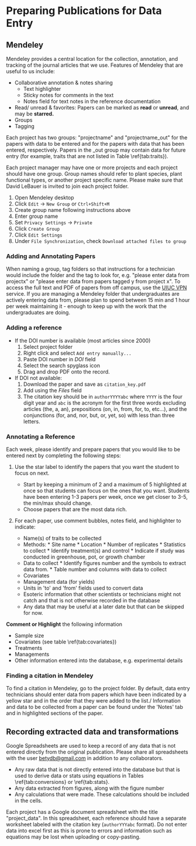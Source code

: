 
# <a id="Section_2.1"></a>  Preparing Publications for Data Entry

## Mendeley

Mendeley provides a central location for the collection, annotation, and tracking of the journal articles that we use. Features of Mendeley that are useful to us include: 

* Collaborative annotation & notes sharing
    * Text highlighter   
    * Sticky notes for comments in the text
    * Notes field for text notes in the reference documentation
* Read/ unread & favorites:
Papers can be marked as **read** or **unread**, and may be **starred.**
* Groups
* Tagging


Each project has two groups: "projectname" and "projectname_out" for the papers with data to be entered and for the papers with data that has been entered, respectively. Papers in the _out group may contain data for future entry (for example, traits that are not listed in Table \ref{tab:traits}). 

Each project manager may have one or more projects and each project should have one group. Group names should refer to plant species, plant functional types, or another project specific name. Please make sure that David LeBauer is invited to join each project folder. 

   1. Open Mendeley desktop
   2. Click `Edit` → `New Group` or `Ctrl+Shift+M`
   3. Create group name following instructions above
   4. Enter group name 
   5. Set `Privacy Settings` → `Private`
   6. Click `Create Group`
   7. Click `Edit Settings`
   8. Under `File Synchronization`, check `Download attached files to group`

### <a id="Section_2.2"></a>  Adding and Annotating Papers  

When naming a group, tag folders so that instructions for a technician would include the folder
and the tag to look for, e.g. "please enter data from projectx" or
"please enter data from papers tagged y from project x".
To access the full text and PDF of papers from off campus, use the [UIUC
VPN](http://www.cites.illinois.edu/vpn/download-install.html) service.
If you are managing a Mendeley folder that undergraduates are actively
entering data from, please plan to spend between 15 min and 1 hour per
week maintaining it - enough to keep up with the work that the
undergraduates are doing.

###  Adding a reference

-   If the DOI number is available (most articles since 2000)
    1.  Select project folder
    2.  Right click and select `Add entry manually...`
    3.  Paste DOI number in *DOI* field
    4.  Select the search spyglass icon
    5.  Drag and drop PDF onto the record.
-   If DOI not available:
    1.  Download the paper and save as `citation_key.pdf`
    2.  Add using the *Files* field
    3.  The citation key should be in `authorYYYYabc` where `YYYY` is
        the four digit year and `abc` is the acronym for the first three
        words excluding articles (the, a, an), prepositions (on, in,
        from, for, to, etc...), and the conjunctions (for, and, nor,
        but, or, yet, so) with less than three letters.

###  Annotating a Reference

Each week, please identify and prepare papers that you would like to be
entered next by completing the following steps:  

1. Use the star label to identify the papers that you want the student
    to focus on next.  
    -   Start by keeping a minimum of 2 and a maximum of 5 highlighted
        at once so that students can focus on the ones that you want.
        Students have been entering 1-3 papers per week, once we get
        closer to 3-5, the min/max should change.  
    -   Choose papers that are the most data rich.  

2. For each paper, use comment bubbles, notes field, and highlighter to indicate:
    -   Name(s) of traits to be collected
    -   Methods:
       * Site name
       * Location
       * Number of replicates
       * Statistics to collect
       * Identify treatment(s) and control
       * Indicate if study was conducted in greenhouse, pot, or growth chamber  
    -   Data to collect
       * Identify figures number and the symbols to extract data from.
       * Table number and columns with data to collect
    -   Covariates
    -   Management data (for yields)
    -   Units in 'to' and 'from' fields used to convert data
    -   Esoteric information that other scientists or technicians might not catch and that is not otherwise recorded in the database
    -   Any data that may be useful at a later date but that can be skipped for now.

**Comment or Highlight** the following information

* Sample size
* Covariates (see table \ref{tab:covariates})
* Treatments
* Managements
* Other information entered into the database, e.g. experimental
    details

###  Finding a citation in Mendeley

To find a citation in Mendeley, go to the project folder. 
By default, data entry technicians should enter data from papers which have been indicated by a yellow star and in the order that they were added to the list./
Information and data to be collected from a paper can be found under the 'Notes' tab and in
highlighted sections of the paper.

<a id="Section 3"></a> 
## Recording extracted data and transformations

Google Spreadsheets are used to keep a record of any data that is not
entered directly from the original publication. Please share all spreadsheets with the user betydb@gmail.com in addition to any collaborators.

* Any raw data that is not directly entered into the database but that
    is used to derive data or stats using equations in Tables \ref{tab:conversions} or \ref{tab:stats}.
* Any data extracted from figures, along with the figure number
* Any calculations that were made. These calculations should be
    included in the cells.

Each project has a Google document spreadsheet with the title "project\_data". 
In this spreadsheet, each reference should have a separate worksheet labeled with the citation key (`authorYYYabc` format). 
Do not enter data into excel first as this is prone to errors and information such as equations may be lost when uploading or copy-pasting.
